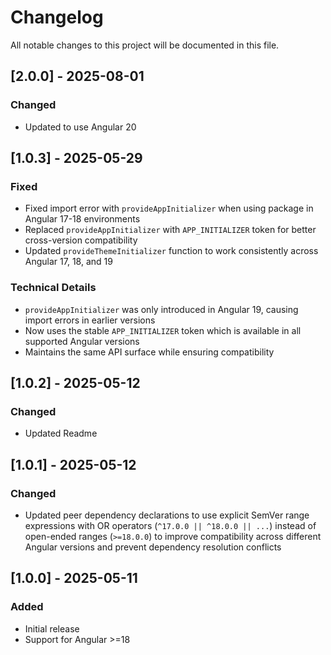 # Changelog
All notable changes to this project will be documented in this file.

## [2.0.0] - 2025-08-01

### Changed
- Updated to use Angular 20


## [1.0.3] - 2025-05-29

### Fixed
- Fixed import error with `provideAppInitializer` when using package in Angular 17-18 environments
- Replaced `provideAppInitializer` with `APP_INITIALIZER` token for better cross-version compatibility
- Updated `provideThemeInitializer` function to work consistently across Angular 17, 18, and 19

### Technical Details
- `provideAppInitializer` was only introduced in Angular 19, causing import errors in earlier versions
- Now uses the stable `APP_INITIALIZER` token which is available in all supported Angular versions
- Maintains the same API surface while ensuring compatibility


## [1.0.2] - 2025-05-12

### Changed
- Updated Readme


## [1.0.1] - 2025-05-12

### Changed
- Updated peer dependency declarations to use explicit SemVer range expressions with OR operators (`^17.0.0 || ^18.0.0 || ...`) instead of open-ended ranges (`>=18.0.0`) to improve compatibility across different Angular versions and prevent dependency resolution conflicts


## [1.0.0] - 2025-05-11

### Added
- Initial release
- Support for Angular >=18